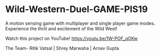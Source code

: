 # Wild-Western-Duel-GAME-PIS19
A motion sensing game with multiplayer and single player game modes. Experience the thrill and excitement of the Wild West!

Watch this project on YouTube! https://youtu.be/1W-POF_qOKw

The Team-
Ritik Vatsal | 
Shrey Marwaha | 
Arnav Gupta
